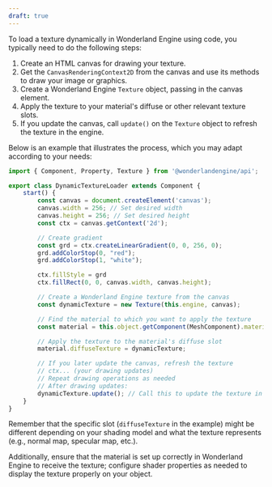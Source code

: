 ```yaml
---
draft: true
---
```


To load a texture dynamically in Wonderland Engine using code, you typically need to do the following steps:

1. Create an HTML canvas for drawing your texture.
2. Get the `CanvasRenderingContext2D` from the canvas and use its methods to draw your image or graphics.
3. Create a Wonderland Engine `Texture` object, passing in the canvas element.
4. Apply the texture to your material's diffuse or other relevant texture slots.
5. If you update the canvas, call `update()` on the `Texture` object to refresh the texture in the engine.

Below is an example that illustrates the process, which you may adapt according to your needs:

```javascript
import { Component, Property, Texture } from '@wonderlandengine/api';

export class DynamicTextureLoader extends Component {
    start() {
        const canvas = document.createElement('canvas');
        canvas.width = 256; // Set desired width
        canvas.height = 256; // Set desired height
        const ctx = canvas.getContext('2d');

        // Create gradient
        const grd = ctx.createLinearGradient(0, 0, 256, 0);
        grd.addColorStop(0, "red");
        grd.addColorStop(1, "white");

        ctx.fillStyle = grd
        ctx.fillRect(0, 0, canvas.width, canvas.height);

        // Create a Wonderland Engine texture from the canvas
        const dynamicTexture = new Texture(this.engine, canvas);

        // Find the material to which you want to apply the texture
        const material = this.object.getComponent(MeshComponent).material;

        // Apply the texture to the material's diffuse slot
        material.diffuseTexture = dynamicTexture;

        // If you later update the canvas, refresh the texture
        // ctx... (your drawing updates)
        // Repeat drawing operations as needed
        // After drawing updates:
        dynamicTexture.update(); // Call this to update the texture in Wonderland Engine
    }
}
```

Remember that the specific slot (`diffuseTexture` in the example) might be different depending on your shading model and what the texture represents (e.g., normal map, specular map, etc.).

Additionally, ensure that the material is set up correctly in Wonderland Engine to receive the texture; configure shader properties as needed to display the texture properly on your object.
